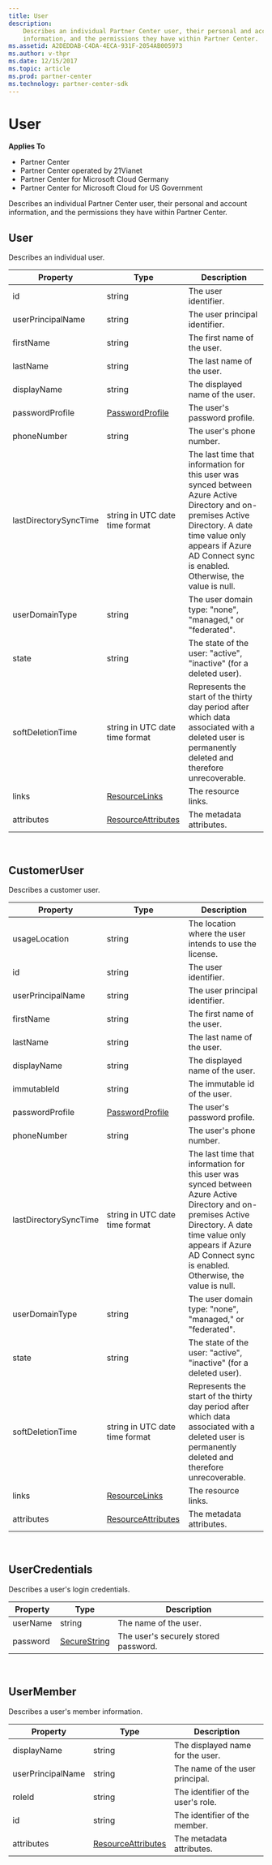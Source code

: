 ```yaml
---
title: User
description: 
    Describes an individual Partner Center user, their personal and account
    information, and the permissions they have within Partner Center.
ms.assetid: A2DEDDAB-C4DA-4ECA-931F-2054AB005973
ms.author: v-thpr
ms.date: 12/15/2017
ms.topic: article
ms.prod: partner-center
ms.technology: partner-center-sdk
---
```


# User


**Applies To**

-   Partner Center
-   Partner Center operated by 21Vianet
-   Partner Center for Microsoft Cloud Germany
-   Partner Center for Microsoft Cloud for US Government

Describes an individual Partner Center user, their personal and account
information, and the permissions they have within Partner Center.

## <span id="User"></span><span id="user"></span><span id="USER"></span>User


Describes an individual user.

| Property              | Type                                                           | Description                                                                                                                                                                                                                |
|-----------------------|----------------------------------------------------------------|----------------------------------------------------------------------------------------------------------------------------------------------------------------------------------------------------------------------------|
| id                    | string                                                         | The user identifier.                                                                                                                                                                                                       |
| userPrincipalName     | string                                                         | The user principal identifier.                                                                                                                                                                                             |
| firstName             | string                                                         | The first name of the user.                                                                                                                                                                                                |
| lastName              | string                                                         | The last name of the user.                                                                                                                                                                                                 |
| displayName           | string                                                         | The displayed name of the user.                                                                                                                                                                                            |
| passwordProfile       | [PasswordProfile](utility-resources.md#passwordprofile)       | The user's password profile.                                                                                                                                                                                               |
| phoneNumber           | string                                                         | The user's phone number.                                                                                                                                                                                                   |
| lastDirectorySyncTime | string in UTC date time format                                 | The last time that information for this user was synced between Azure Active Directory and on-premises Active Directory. A date time value only appears if Azure AD Connect sync is enabled. Otherwise, the value is null. |
| userDomainType        | string                                                         | The user domain type: "none", "managed," or "federated".                                                                                                                                                                   |
| state                 | string                                                         | The state of the user: "active", "inactive" (for a deleted user).                                                                                                                                                          |
| softDeletionTime      | string in UTC date time format                                 | Represents the start of the thirty day period after which data associated with a deleted user is permanently deleted and therefore unrecoverable.                                                                          |
| links                 | [ResourceLinks](utility-resources.md#resourcelinks)           | The resource links.                                                                                                                                                                                                        |
| attributes            | [ResourceAttributes](utility-resources.md#resourceattributes) | The metadata attributes.                                                                                                                                                                                                   |

 

## <span id="CustomerUser"></span><span id="customeruser"></span><span id="CUSTOMERUSER"></span>CustomerUser


Describes a customer user.

| Property              | Type                                                           | Description                                                                                                                                                                                                                |
|-----------------------|----------------------------------------------------------------|----------------------------------------------------------------------------------------------------------------------------------------------------------------------------------------------------------------------------|
| usageLocation         | string                                                         | The location where the user intends to use the license.                                                                                                                                                                    |
| id                    | string                                                         | The user identifier.                                                                                                                                                                                                       |
| userPrincipalName     | string                                                         | The user principal identifier.                                                                                                                                                                                             |
| firstName             | string                                                         | The first name of the user.                                                                                                                                                                                                |
| lastName              | string                                                         | The last name of the user.                                                                                                                                                                                                 |
| displayName           | string                                                         | The displayed name of the user.                                                                                                                                                                                            |
| immutableId           | string                                                         | The immutable id of the user.                                                                                                                                                                                              |
| passwordProfile       | [PasswordProfile](utility-resources.md#passwordprofile)       | The user's password profile.                                                                                                                                                                                               |
| phoneNumber           | string                                                         | The user's phone number.                                                                                                                                                                                                   |
| lastDirectorySyncTime | string in UTC date time format                                 | The last time that information for this user was synced between Azure Active Directory and on-premises Active Directory. A date time value only appears if Azure AD Connect sync is enabled. Otherwise, the value is null. |
| userDomainType        | string                                                         | The user domain type: "none", "managed," or "federated".                                                                                                                                                                   |
| state                 | string                                                         | The state of the user: "active", "inactive" (for a deleted user).                                                                                                                                                          |
| softDeletionTime      | string in UTC date time format                                 | Represents the start of the thirty day period after which data associated with a deleted user is permanently deleted and therefore unrecoverable.                                                                          |
| links                 | [ResourceLinks](utility-resources.md#resourcelinks)           | The resource links.                                                                                                                                                                                                        |
| attributes            | [ResourceAttributes](utility-resources.md#resourceattributes) | The metadata attributes.                                                                                                                                                                                                   |

 

## <span id="UserCredentials"></span><span id="usercredentials"></span><span id="USERCREDENTIALS"></span>UserCredentials


Describes a user's login credentials.

| Property | Type                                               | Description                          |
|----------|----------------------------------------------------|--------------------------------------|
| userName | string                                             | The name of the user.                |
| password | [SecureString](utility-resources.md#securestring) | The user's securely stored password. |

 

## <span id="UserMember"></span><span id="usermember"></span><span id="USERMEMBER"></span>UserMember


Describes a user's member information.

| Property          | Type                                                           | Description                        |
|-------------------|----------------------------------------------------------------|------------------------------------|
| displayName       | string                                                         | The displayed name for the user.   |
| userPrincipalName | string                                                         | The name of the user principal.    |
| roleId            | string                                                         | The identifier of the user's role. |
| id                | string                                                         | The identifier of the member.      |
| attributes        | [ResourceAttributes](utility-resources.md#resourceattributes) | The metadata attributes.           |

 

 

 




